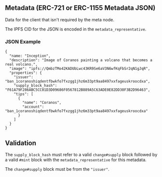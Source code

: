 ## Metadata (ERC-721 or ERC-1155 Metadata JSON)

Data for the client that isn't required by the meta node.

The IPFS CID for the JSON is encoded in the `metadata_representative`.


### JSON Example

```
{
  "name: "Inception",
  "description": "Image of Coranos painting a volcano that becomes a real volcano.",
  "image": "ipfs://QmbzTMo42KADUbLwc43KR9Se6aV3N6wfKqFbSr2qN1gJqR",
  "properties": {
    "issuer": "ban_1coranoshiqdentfbwkfo7fxzgg1jhz6m33pt9aa8497xxfageuskroocdxa",
    "supply_block_hash": "F61A79F286ABC5CC01D3D09686F0567812B889A5C63ADE0E82DD30F3B2D96463",
    "tips": [
      {
        "name": "Coranos",
        "account": "ban_1coranoshiqdentfbwkfo7fxzgg1jhz6m33pt9aa8497xxfageuskroocdxa"
      }
    ]
  }
}
```

## Validation

The `supply_block_hash` must refer to a valid `change#supply` block followed by a valid `#mint` block with the `metadata_representative` for this metadata.

The `change#supply` block must be from the `"issuer"`.
